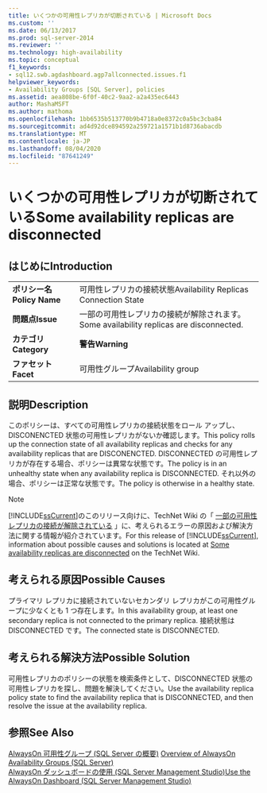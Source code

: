 ```yaml
---
title: いくつかの可用性レプリカが切断されている | Microsoft Docs
ms.custom: ''
ms.date: 06/13/2017
ms.prod: sql-server-2014
ms.reviewer: ''
ms.technology: high-availability
ms.topic: conceptual
f1_keywords:
- sql12.swb.agdashboard.agp7allconnected.issues.f1
helpviewer_keywords:
- Availability Groups [SQL Server], policies
ms.assetid: aea808be-6f0f-40c2-9aa2-a2a435ec6443
author: MashaMSFT
ms.author: mathoma
ms.openlocfilehash: 1bb6535b513770b9b4718a0e8372c0a5bc3cba84
ms.sourcegitcommit: ad4d92dce894592a259721a1571b1d8736abacdb
ms.translationtype: MT
ms.contentlocale: ja-JP
ms.lasthandoff: 08/04/2020
ms.locfileid: "87641249"
---
```

# <a name="some-availability-replicas-are-disconnected"></a><span data-ttu-id="e7a4a-102">いくつかの可用性レプリカが切断されている</span><span class="sxs-lookup"><span data-stu-id="e7a4a-102">Some availability replicas are disconnected</span></span>
    
## <a name="introduction"></a><span data-ttu-id="e7a4a-103">はじめに</span><span class="sxs-lookup"><span data-stu-id="e7a4a-103">Introduction</span></span>  
  
|||  
|-|-|  
|<span data-ttu-id="e7a4a-104">**ポリシー名**</span><span class="sxs-lookup"><span data-stu-id="e7a4a-104">**Policy Name**</span></span>|<span data-ttu-id="e7a4a-105">可用性レプリカの接続状態</span><span class="sxs-lookup"><span data-stu-id="e7a4a-105">Availability Replicas Connection State</span></span>|  
|<span data-ttu-id="e7a4a-106">**問題点**</span><span class="sxs-lookup"><span data-stu-id="e7a4a-106">**Issue**</span></span>|<span data-ttu-id="e7a4a-107">一部の可用性レプリカの接続が解除されます。</span><span class="sxs-lookup"><span data-stu-id="e7a4a-107">Some availability replicas are disconnected.</span></span>|  
|<span data-ttu-id="e7a4a-108">**カテゴリ**</span><span class="sxs-lookup"><span data-stu-id="e7a4a-108">**Category**</span></span>|<span data-ttu-id="e7a4a-109">**警告**</span><span class="sxs-lookup"><span data-stu-id="e7a4a-109">**Warning**</span></span>|  
|<span data-ttu-id="e7a4a-110">**ファセット**</span><span class="sxs-lookup"><span data-stu-id="e7a4a-110">**Facet**</span></span>|<span data-ttu-id="e7a4a-111">可用性グループ</span><span class="sxs-lookup"><span data-stu-id="e7a4a-111">Availability group</span></span>|  
  
## <a name="description"></a><span data-ttu-id="e7a4a-112">説明</span><span class="sxs-lookup"><span data-stu-id="e7a4a-112">Description</span></span>  
 <span data-ttu-id="e7a4a-113">このポリシーは、すべての可用性レプリカの接続状態をロール アップし、DISCONENCTED 状態の可用性レプリカがないか確認します。</span><span class="sxs-lookup"><span data-stu-id="e7a4a-113">This policy rolls up the connection state of all availability replicas and checks for any availability replicas that are DISCONENCTED.</span></span> <span data-ttu-id="e7a4a-114">DISCONNECTED の可用性レプリカが存在する場合、ポリシーは異常な状態です。</span><span class="sxs-lookup"><span data-stu-id="e7a4a-114">The policy is in an unhealthy state when any availability replica is DISCONNECTED.</span></span> <span data-ttu-id="e7a4a-115">それ以外の場合、ポリシーは正常な状態です。</span><span class="sxs-lookup"><span data-stu-id="e7a4a-115">The policy is otherwise in a healthy state.</span></span>  
  
> [!NOTE]  
>  <span data-ttu-id="e7a4a-116">[!INCLUDE[ssCurrent](../../../includes/sscurrent-md.md)]のこのリリース向けに、TechNet Wiki の「 [一部の可用性レプリカの接続が解除されている](https://go.microsoft.com/fwlink/p/?LinkId=220855) 」に、考えられるエラーの原因および解決方法に関する情報が紹介されています。</span><span class="sxs-lookup"><span data-stu-id="e7a4a-116">For this release of [!INCLUDE[ssCurrent](../../../includes/sscurrent-md.md)], information about possible causes and solutions is located at [Some availability replicas are disconnected](https://go.microsoft.com/fwlink/p/?LinkId=220855) on the TechNet Wiki.</span></span>  
  
## <a name="possible-causes"></a><span data-ttu-id="e7a4a-117">考えられる原因</span><span class="sxs-lookup"><span data-stu-id="e7a4a-117">Possible Causes</span></span>  
 <span data-ttu-id="e7a4a-118">プライマリ レプリカに接続されていないセカンダリ レプリカがこの可用性グループに少なくとも 1 つ存在します。</span><span class="sxs-lookup"><span data-stu-id="e7a4a-118">In this availability group, at least one secondary replica is not connected to the primary replica.</span></span> <span data-ttu-id="e7a4a-119">接続状態は DISCONNECTED です。</span><span class="sxs-lookup"><span data-stu-id="e7a4a-119">The connected state is DISCONNECTED.</span></span>  
  
## <a name="possible-solution"></a><span data-ttu-id="e7a4a-120">考えられる解決方法</span><span class="sxs-lookup"><span data-stu-id="e7a4a-120">Possible Solution</span></span>  
 <span data-ttu-id="e7a4a-121">可用性レプリカのポリシーの状態を検索条件として、DISCONNECTED 状態の可用性レプリカを探し、問題を解決してください。</span><span class="sxs-lookup"><span data-stu-id="e7a4a-121">Use the availability replica policy state to find the availability replica that is DISCONNECTED, and then resolve the issue at the availability replica.</span></span>  
  
## <a name="see-also"></a><span data-ttu-id="e7a4a-122">参照</span><span class="sxs-lookup"><span data-stu-id="e7a4a-122">See Also</span></span>  
 <span data-ttu-id="e7a4a-123">[AlwaysOn 可用性グループ &#40;SQL Server の概要&#41;](overview-of-always-on-availability-groups-sql-server.md) </span><span class="sxs-lookup"><span data-stu-id="e7a4a-123">[Overview of AlwaysOn Availability Groups &#40;SQL Server&#41;](overview-of-always-on-availability-groups-sql-server.md) </span></span>  
 [<span data-ttu-id="e7a4a-124">AlwaysOn ダッシュボードの使用 &#40;SQL Server Management Studio&#41;</span><span class="sxs-lookup"><span data-stu-id="e7a4a-124">Use the AlwaysOn Dashboard &#40;SQL Server Management Studio&#41;</span></span>](use-the-always-on-dashboard-sql-server-management-studio.md)  
  
  
